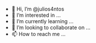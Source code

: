 - 👋 Hi, I’m @julios4ntos
- 👀 I’m interested in ...
- 🌱 I’m currently learning ...
- 💞️ I’m looking to collaborate on ...
- 📫 How to reach me ...

<!---
julios4ntos/julios4ntos is a ✨ special ✨ repository because its `README.md` (this file) appears on your GitHub profile.
You can click the Preview link to take a look at your changes.
--->
